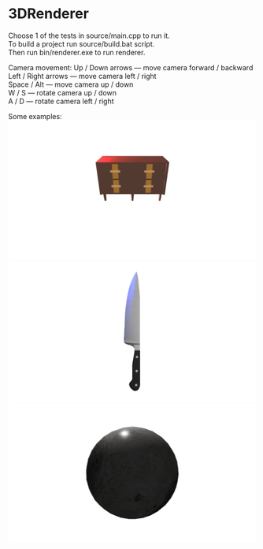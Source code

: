 # 3DRenderer

Choose 1 of the tests in source/main.cpp to run it.  
To build a project run source/build.bat script.  
Then run bin/renderer.exe to run renderer.    

Camera movement:
  Up / Down arrows &mdash; move camera forward / backward  
  Left / Right arrows &mdash; move camera left / right  
  Space / Alt &mdash; move camera up / down  
  W / S &mdash; rotate camera up / down  
  A / D &mdash; rotate camera left / right  

Some examples:
![](examples/render_2.png)
![](examples/render_4.png)
![](examples/render_5.png)
